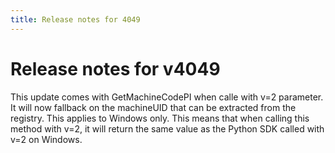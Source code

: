 ```yaml
---
title: Release notes for 4049
---
```


# Release notes for v4049

This update comes with GetMachineCodePI when calle with v=2 parameter. It will now fallback on the machineUID that can be extracted from the registry. This applies to Windows only.
This means that when calling this method with v=2, it will return the same value as the Python SDK called with v=2 on Windows.
